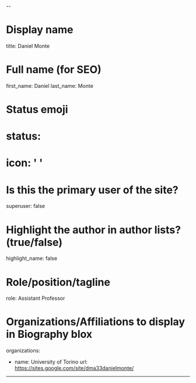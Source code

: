 --
# Display name
title: Daniel Monte

# Full name (for SEO)
first_name: Daniel
last_name: Monte

# Status emoji
# status:
#  icon: ' '

# Is this the primary user of the site?
superuser: false

# Highlight the author in author lists? (true/false)
highlight_name: false
    
# Role/position/tagline
role: Assistant Professor

# Organizations/Affiliations to display in Biography blox
organizations:
  - name: University of Torino
    url: https://sites.google.com/site/dma33danielmonte/
---

